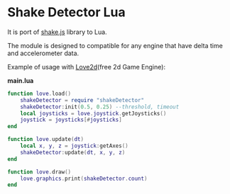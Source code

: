 # Shake Detector Lua
It is port of [shake.js](https://github.com/alexgibson/shake.js/blob/master/shake.js) library to Lua.

The module is designed to compatible for any engine that have delta time  and accelerometer data.

Example of usage with [Love2d](https://love2d.org)(free 2d Game Engine):

**main.lua**
```Lua
function love.load()
    shakeDetector = require "shakeDetector"
    shakeDetector:init(0.5, 0.25) --threshold, timeout
    local joysticks = love.joystick.getJoysticks()
    joystick = joysticks[#joysticks]    
end

function love.update(dt)    
    local x, y, z = joystick:getAxes()
    shakeDetector:update(dt, x, y, z)
end

function love.draw()
    love.graphics.print(shakeDetector.count)
end
```

